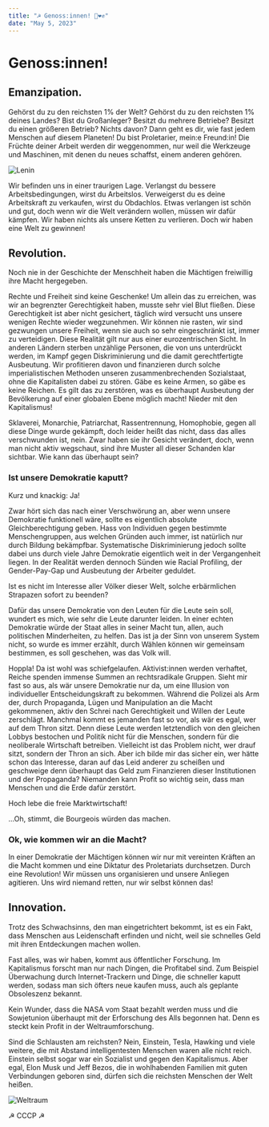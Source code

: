 ```yaml
---
title: "☭ Genoss:innen! 🚩❤️✊"
date: "May 5, 2023"
---
```


# Genoss:innen!

## Emanzipation.

Gehörst du zu den reichsten 1% der Welt? Gehörst du zu den reichsten 1% deines Landes? Bist du Großanleger? Besitzt du mehrere Betriebe? Besitzt du einen größeren Betrieb? Nichts davon? Dann geht es dir, wie fast jedem Menschen auf diesem Planeten! Du bist Proletarier, mein:e Freund:in! Die Früchte deiner Arbeit werden dir weggenommen, nur weil die Werkzeuge und Maschinen, mit denen du neues schaffst, einem anderen gehören.


![Lenin](/lenin.png)

Wir befinden uns in einer traurigen Lage. Verlangst du bessere Arbeitsbedingungen, wirst du Arbeitslos. Verweigerst du es deine Arbeitskraft zu verkaufen, wirst du Obdachlos. Etwas verlangen ist schön und gut, doch wenn wir die Welt verändern wollen, müssen wir dafür kämpfen. Wir haben nichts als unsere Ketten zu verlieren. Doch wir haben eine Welt zu gewinnen!

## Revolution.

Noch nie in der Geschichte der Menschheit haben die Mächtigen freiwillig ihre Macht hergegeben.

Rechte und Freiheit sind keine Geschenke! Um allein das zu erreichen, was wir an begrenzter Gerechtigkeit haben, musste sehr viel Blut fließen. Diese Gerechtigkeit ist aber nicht gesichert, täglich wird versucht uns unsere wenigen Rechte wieder wegzunehmen. Wir können nie rasten, wir sind gezwungen unsere Freiheit, wenn sie auch so sehr eingeschränkt ist, immer zu verteidigen. Diese Realität gilt nur aus einer eurozentrischen Sicht. In anderen Ländern sterben unzählige Personen, die von uns unterdrückt werden, im Kampf gegen Diskriminierung und die damit gerechtfertigte Ausbeutung. Wir profitieren davon und finanzieren durch solche imperialistischen Methoden unseren zusammenbrechenden Sozialstaat, ohne die Kapitalisten dabei zu stören. Gäbe es keine Armen, so gäbe es keine Reichen. Es gilt das zu zerstören, was es überhaupt Ausbeutung der Bevölkerung auf einer globalen Ebene möglich macht! Nieder mit den Kapitalismus!

Sklaverei, Monarchie, Patriarchat, Rassentrennung, Homophobie, gegen all diese Dinge wurde gekämpft, doch leider heißt das nicht, dass das alles verschwunden ist, nein. Zwar haben sie ihr Gesicht verändert, doch, wenn man nicht aktiv wegschaut, sind ihre Muster all dieser Schanden klar sichtbar. Wie kann das überhaupt sein?

### Ist unsere Demokratie kaputt?

Kurz und knackig: Ja!

Zwar hört sich das nach einer Verschwörung an, aber wenn unsere Demokratie funktionell wäre, sollte es eigentlich absolute Gleichberechtigung geben. Hass von Individuen gegen bestimmte Menschengruppen, aus welchen Gründen auch immer, ist natürlich nur durch Bildung bekämpfbar. Systematische Diskriminierung jedoch sollte dabei uns durch viele Jahre Demokratie eigentlich weit in der Vergangenheit liegen. In der Realität werden dennoch Sünden wie Racial Profiling, der Gender-Pay-Gap und Ausbeutung der Arbeiter geduldet.

Ist es nicht im Interesse aller Völker dieser Welt, solche erbärmlichen Strapazen sofort zu beenden?

Dafür das unsere Demokratie von den Leuten für die Leute sein soll, wundert es mich, wie sehr die Leute darunter leiden. In einer echten Demokratie würde der Staat alles in seiner Macht tun, allen, auch politischen Minderheiten, zu helfen. Das ist ja der Sinn von unserem System nicht, so wurde es immer erzählt, durch Wählen können wir gemeinsam bestimmen, es soll geschehen, was das Volk will.

Hoppla! Da ist wohl was schiefgelaufen. Aktivist:innen werden verhaftet, Reiche spenden immense Summen an rechtsradikale Gruppen. Sieht mir fast so aus, als wär unsere Demokratie nur da, um eine Illusion von individueller Entscheidungskraft zu bekommen. Während die Polizei als Arm der, durch Propaganda, Lügen und Manipulation an die Macht gekommenen, aktiv den Schrei nach Gerechtigkeit und Willen der Leute zerschlägt. Manchmal kommt es jemanden fast so vor, als wär es egal, wer auf dem Thron sitzt. Denn diese Leute werden letztendlich von den gleichen Lobbys bestochen und Politik nicht für die Menschen, sondern für die neoliberale Wirtschaft betreiben. Vielleicht ist das Problem nicht, wer drauf sitzt, sondern der Thron an sich. Aber ich bilde mir das sicher ein, wer hätte schon das Interesse, daran auf das Leid anderer zu scheißen und geschweige denn überhaupt das Geld zum Finanzieren dieser Institutionen und der Propaganda? Niemanden kann Profit so wichtig sein, dass man Menschen und die Erde dafür zerstört.

Hoch lebe die freie Marktwirtschaft!

...Oh, stimmt, die Bourgeois würden das machen.

### Ok, wie kommen wir an die Macht?

In einer Demokratie der Mächtigen können wir nur mit vereinten Kräften an die Macht kommen und eine Diktatur des Proletariats durchsetzen. Durch eine Revolution! Wir müssen uns organisieren und unsere Anliegen agitieren. Uns wird niemand retten, nur wir selbst können das!

## Innovation.

Trotz des Schwachsinns, den man eingetrichtert bekommt, ist es ein Fakt, dass Menschen aus Leidenschaft erfinden und nicht, weil sie schnelles Geld mit ihren Entdeckungen machen wollen.

Fast alles, was wir haben, kommt aus öffentlicher Forschung. Im Kapitalismus forscht man nur nach Dingen, die Profitabel sind. Zum Beispiel Überwachung durch Internet-Trackern und Dinge, die schneller kaputt werden, sodass man sich öfters neue kaufen muss, auch als geplante Obsoleszenz bekannt.

Kein Wunder, dass die NASA vom Staat bezahlt werden muss und die Sowjetunion überhaupt mit der Erforschung des Alls begonnen hat. Denn es steckt kein Profit in der Weltraumforschung.

Sind die Schlausten am reichsten? Nein, Einstein, Tesla, Hawking und viele weitere, die mit Abstand intelligentesten Menschen waren alle nicht reich. Einstein selbst sogar war ein Sozialist und gegen den Kapitalismus. Aber egal, Elon Musk und Jeff Bezos, die in wohlhabenden Familien mit guten Verbindungen geboren sind, dürfen sich die reichsten Menschen der Welt heißen.

![Weltraum](/weltraum.jpg)

☭ СССР ☭